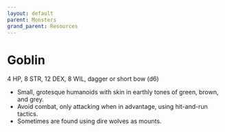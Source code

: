 ```yaml
---
layout: default
parent: Monsters
grand_parent: Resources
---
```


# Goblin

4 HP, 8 STR, 12 DEX, 8 WIL, dagger or short bow (d6)

- Small, grotesque humanoids with skin in earthly tones of green, brown, and grey.
- Avoid combat, only attacking when in advantage, using hit-and-run tactics.
- Sometimes are found using dire wolves as mounts.


